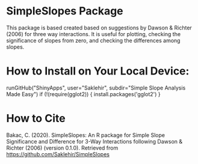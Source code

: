 # SimpleSlopes Package
This package is based created based on suggestions by Dawson & Richter (2006) for three way interactions. 
It is useful for plotting, checking the significance of slopes from zero, and checking the differences among slopes. 

# How to Install on Your Local Device:

 runGitHub("ShinyApps", user="Saklehir", subdir="Simple Slope Analysis Made Easy")
if (!(require(gglot2)) {
  install.packages('gglot2')
}

# How to Cite
Bakac, C. (2020). SimpleSlopes: An R package for Simple Slope Significance and Difference for 3-Way Interactions following Dawson & Richter (2006) (version 0.1.0). Retrieved from https://github.com/Saklehir/SimpleSlopes

